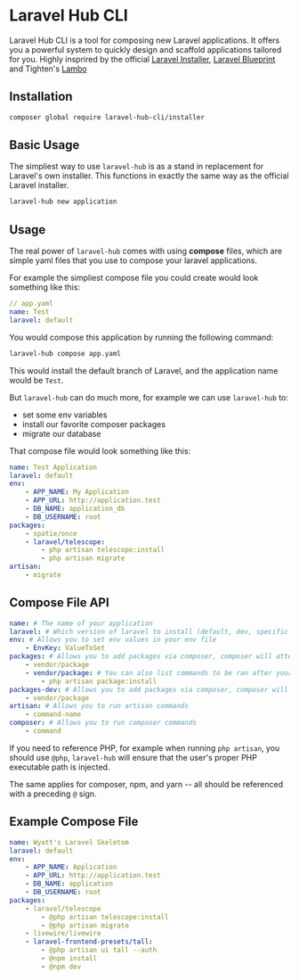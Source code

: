 # Laravel Hub CLI

Laravel Hub CLI is a tool for composing new Laravel applications. It offers you a powerful system to quickly design and scaffold applications tailored for you. Highly insprired by the official [Laravel Installer](https://github.com/laravel/installer), [Laravel Blueprint](https://github.com/laravel-shift/blueprint) and Tighten's [Lambo](https://github.com/tightenco/lambo)

## Installation

```bash
composer global require laravel-hub-cli/installer
```

## Basic Usage

The simpliest way to use `laravel-hub` is as a stand in replacement for Laravel's own installer. This functions in exactly the same way as the official Laravel installer.

```bash
laravel-hub new application
```

## Usage

The real power of `laravel-hub` comes with using **compose** files, which are simple yaml files that you use to compose your laravel applications. 

For example the simpliest compose file you could create would look something like this:

```yaml
// app.yaml
name: Test
laravel: default
```

You would compose this application by running the following command:

```bash
laravel-hub compose app.yaml
```

This would install the default branch of Laravel, and the application name would be `Test`.

But `laravel-hub` can do much more, for example we can use `laravel-hub` to: 

- set some env variables
- install our favorite composer packages
- migrate our database

That compose file would look something like this:

```yaml
name: Test Application
laravel: default
env:
    - APP_NAME: My Application
    - APP_URL: http://application.test
    - DB_NAME: application_db
    - DB_USERNAME: root
packages:
    - spatie/once
    - laravel/telescope:
        - php artisan telescope:install
        - php artisan migrate
artisan:
    - migrate
```

## Compose File API

```yaml
name: # The name of your application
laravel: # Which version of laravel to install (default, dev, specific version, ex: 8.0.1)
env: # Allows you to set env values in your env file
    - EnvKey: ValueToSet
packages: # Allows you to add packages via composer, composer will attempt to install all listed
    - vendor/package
    - vendor/package: # You can also list commands to be ran after your package has installed
        - php artisan package:install
packages-dev: # Allows you to add packages via composer, composer will attempt to install all listed in the required-dev sectio
    - vendor/package
artisan: # Allows you to run artisan commands
    - command-name
composer: # Allows you to run composer commands
    - command
```

If you need to reference PHP, for example when running `php artisan`, you should use `@php`, `laravel-hub` will ensure that the user's proper PHP executable path is injected. 

The same applies for composer, npm, and yarn -- all should be referenced with a preceding `@` sign.

## Example Compose File

```yaml
name: Wyatt's Laravel Skeletom
laravel: default
env:
    - APP_NAME: Application
    - APP_URL: http://application.test
    - DB_NAME: application
    - DB_USERNAME: root
packages:
    - laravel/telescope
        - @php artisan telescope:install
        - @php artisan migrate
    - livewire/livewire 
    - laravel-frontend-presets/tall:
        - @php artisan ui tall --auth
        - @npm install
        - @npm dev
```
